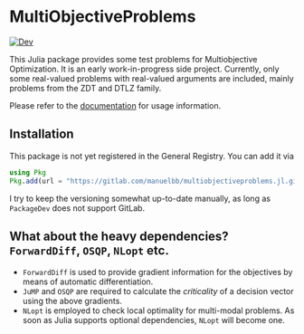 # MultiObjectiveProblems

[![Dev](https://img.shields.io/badge/docs-dev-blue.svg)](https://manuelbb.gitlab.io/multiobjectiveproblems.jl/dev)

This Julia package provides some test problems for Multiobjective Optimization.
It is an early work-in-progress side project.
Currently, only some real-valued problems with real-valued arguments are included,
mainly problems from the ZDT and DTLZ family.

Please refer to the [documentation](https://manuelbb.gitlab.io/multiobjectiveproblems.jl/dev) for usage information.

## Installation
This package is not yet registered in the General Registry.
You can add it via 
```julia 
using Pkg
Pkg.add(url = "https://gitlab.com/manuelbb/multiobjectiveproblems.jl.git")
```

I try to keep the versioning somewhat up-to-date manually, as long as `PackageDev` does not support GitLab.

## What about the heavy dependencies? `ForwardDiff`, `OSQP`, `NLopt` etc.

* `ForwardDiff` is used to provide gradient information for the objectives by means of automatic differentiation.
* `JuMP` and `OSQP` are required to calculate the *criticality* of a decision vector using the above gradients.
* `NLopt` is employed to check local optimality for multi-modal problems. As soon as Julia supports optional dependencies, `NLopt` will become one.
